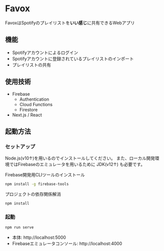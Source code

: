 # Favox

FavoxはSpotifyのプレイリストを**いい感じ**に共有できるWebアプリ

## 機能

- Spotifyアカウントによるログイン
- Spotifyアカウントに登録されているプレイリストのインポート
- プレイリストの共有

## 使用技術

- Firebase
  - Authentication
  - Cloud Functions
  - Firestore
- Next.js / React

## 起動方法

### セットアップ

Node.js(v10↑)を用いるのでインストールしてください。
また、ローカル開発環境ではFirebaseのエミュレータを用いるために JDK(v12↑) も必要です。

Firebase開発用CLIツールのインストール

```sh
npm install -g firebase-tools
```

プロジェクトの依存関係解消

```sh
npm install
```

### 起動

```sh
npm run serve
```

- 本体: http://localhost:5000
- Firebaseエミュレータコンソール: http://localhost:4000
